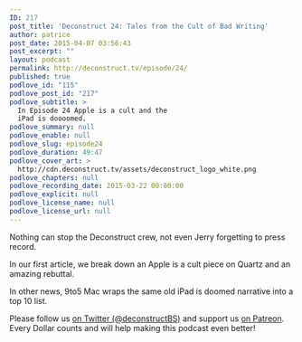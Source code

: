 ```yaml
---
ID: 217
post_title: 'Deconstruct 24: Tales from the Cult of Bad Writing'
author: patrice
post_date: 2015-04-07 03:56:43
post_excerpt: ""
layout: podcast
permalink: http://deconstruct.tv/episode/24/
published: true
podlove_id: "115"
podlove_post_id: "217"
podlove_subtitle: >
  In Episode 24 Apple is a cult and the
  iPad is doooomed.
podlove_summary: null
podlove_enable: null
podlove_slug: episode24
podlove_duration: 49:47
podlove_cover_art: >
  http://cdn.deconstruct.tv/assets/deconstruct_logo_white.png
podlove_chapters: null
podlove_recording_date: 2015-03-22 00:00:00
podlove_explicit: null
podlove_license_name: null
podlove_license_url: null
---
```

<p>Nothing can stop the Deconstruct crew, not even Jerry forgetting to press record.</p>
<p>In our first article, we break down an Apple is a cult piece on Quartz and an amazing rebuttal.</p>
<p>In other news, 9to5 Mac wraps the same old iPad is doomed narrative into a top 10 list.</p>
<p>Please follow us <a href="http://twitter.com/deconstructBS">on Twitter (@deconstructBS)</a> and support us <a href="http://patreon.com/deconstruct">on Patreon</a>. Every Dollar counts and will help making this podcast even better!
</p>